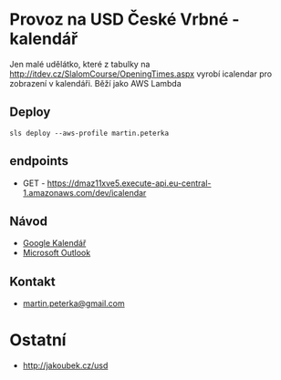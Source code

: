 # Provoz na USD České Vrbné - kalendář

Jen malé udělátko, které z tabulky na http://itdev.cz/SlalomCourse/OpeningTimes.aspx 
vyrobí icalendar pro zobrazení v kalendáři.
Běží jako AWS Lambda

## Deploy
`sls deploy --aws-profile martin.peterka`

## endpoints
* GET - https://dmaz11xve5.execute-api.eu-central-1.amazonaws.com/dev/icalendar

## Návod
* [Google Kalendář](/doc/google.md)
* [Microsoft Outlook](/doc/outlook.md)

## Kontakt
* martin.peterka@gmail.com

# Ostatní
* http://jakoubek.cz/usd